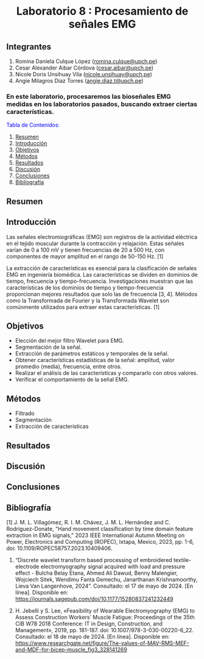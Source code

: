 <div align="center">
<h1>Laboratorio 8 : Procesamiento de señales EMG </h1>
</div>

## Integrantes
1. Romina Daniela Culque López (romina.culque@upch.pe)
2. Cesar Alexander Aibar Córdova (cesar.aibar@upch.pe)
3. Nicole Doris Unsihuay Vila (nicole.unsihuay@upch.pe)
4. Angie Milagros Diaz Torres (angie.diaz.t@upch.pe)

### En este laboratorio, procesaremos las bioseñales EMG medidas en los laboratorios pasados, buscando extraer ciertas características. 

</div>
<span style="color:blue">Tabla de Contenidos:</span>

1. [Resumen](#resumen)
2. [Introducción](#introducción)
3. [Objetivos](#objetivos)
4. [Métodos](#métodos)
5. [Resultados](#resultados)
6. [Discusión](#discusion)
7. [Conclusiones](#conclusiones)
8. [Bibliografía](#bibliografia)

## Resumen
## Introducción
Las señales electromiográficas (EMG) son registros de la actividad eléctrica en el tejido muscular durante la contracción y relajación. Estas señales varían de 0 a 100 mV y tienen frecuencias de 20 a 500 Hz, con componentes de mayor amplitud en el rango de 50-150 Hz. [1]

La extracción de características es esencial para la clasificación de señales EMG en ingeniería biomédica. Las características se dividen en dominios de tiempo, frecuencia y tiempo-frecuencia. Investigaciones muestran que las características de los dominios de tiempo y tiempo-frecuencia proporcionan mejores resultados que solo las de frecuencia [3, 4]. Métodos como la Transformada de Fourier y la Transformada Wavelet son comúnmente utilizados para extraer estas características. [1]
## Objetivos
- Elección del mejor filtro Wavelet para EMG.
- Segmentación de la señal.
- Extracción de parámetros estáticos y temporales de la señal.
- Obtener características estadísticas de la señal: amplitud, valor promedio (media), frecuencia, entre otros.
- Realizar el análisis de las características y compararlo con otros valores.
- Verificar el comportamiento de la señal EMG.
## Métodos
- Filtrado
- Segmentación
- Extracción de características
## Resultados
## Discusión
## Conclusiones
## Bibliografía

[1] J. M. L. Villagómez, R. I. M. Chávez, J. M. L. Hernández and C. Rodriguez-Donate, "Hand movement classification by time domain feature extraction in EMG signals," 2023 IEEE International Autumn Meeting on Power, Electronics and Computing (ROPEC), Ixtapa, Mexico, 2023, pp. 1-6, doi: 10.1109/ROPEC58757.2023.10409406.

1. “Discrete wavelet transform based processing of embroidered textile-electrode electromyography signal acquired with load and pressure effect - Bulcha Belay Etana, Ahmed Ali Dawud, Benny Malengier, Wojciech Sitek, Wendimu Fanta Gemechu, Janarthanan Krishnamoorthy, Lieva Van Langenhove, 2024”. Consultado: el 17 de mayo de 2024. [En línea]. Disponible en: https://journals.sagepub.com/doi/10.1177/15280837241232449

2. H. Jebelli y S. Lee, «Feasibility of Wearable Electromyography (EMG) to Assess Construction Workers’ Muscle Fatigue: Proceedings of the 35th CIB W78 2018 Conference: IT in Design, Construction, and Management», 2019, pp. 181-187. doi: 10.1007/978-3-030-00220-6_22. Consultado: el 18 de mayo de 2024. [En línea]. Disponible en: https://www.researchgate.net/figure/The-values-of-MAV-RMS-MEF-and-MDF-for-bicep-muscle_fig3_328141269
